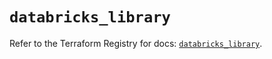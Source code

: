 # `databricks_library`

Refer to the Terraform Registry for docs: [`databricks_library`](https://registry.terraform.io/providers/databricks/databricks/1.61.0/docs/resources/library).
